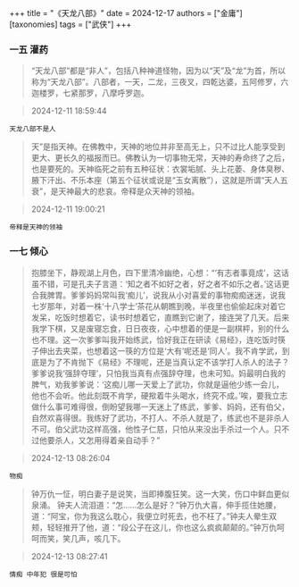 +++
title = "《天龙八部》"
date = 2024-12-17
authors = ["金庸"]
[taxonomies]
tags = ["武侠"]
+++

### 一五 灌药

> “天龙八部”都是“非人”，包括八种神道怪物，因为以“天”及“龙”为首，所以称为“天龙八部”。八部者，一天，二龙，三夜叉，四乾达婆，五阿修罗，六迦楼罗，七紧那罗，八摩呼罗迦。

> 2024-12-11 18:59:44

`天龙八部不是人`

> 天”是指天神。在佛教中，天神的地位并非至高无上，只不过比人能享受到更大、更长久的福报而已。佛教认为一切事物无常，天神的寿命终了之后，也是要死的。天神临死之前有五种征状：衣裳垢腻、头上花萎、身体臭秽、腋下汗出、不乐本座（第五个征状或说是“玉女离散”），这就是所谓“天人五衰”，是天神最大的悲哀。帝释是众天神的领袖。

> 2024-12-11 19:00:21

`帝释是天神的领袖`

### 一七 倾心

> 抱膝坐下，静观湖上月色，四下里清冷幽绝，心想：“‘有志者事竟成’，这话虽不错，可是孔夫子言道：‘知之者不如好之者，好之者不如乐之者。’这话更合我脾胃。爹爹妈妈常叫我‘痴儿’，说我从小对喜爱的事物痴痴迷迷，说我七岁那年，对着一株‘十八学士’茶花从朝瞧到晚，半夜里也偷偷起床对着它发呆，吃饭时想着它，读书时想着它，直瞧到它谢了，接连哭了几天。后来我学下棋，又是废寝忘食，日日夜夜，心中想着的便是一副棋枰，别的什么也不理。这一次爹爹叫我开始练武，恰好我正在研读《易经》，连吃饭时筷子伸出去夹菜，也想着这一筷的方位是‘大有’呢还是‘同人’。我不肯学武，到底是为了不肯抛下《易经》不理呢，还是当真认定不该学打人杀人的法子？爹爹说我‘强辞夺理’，只怕我当真有点强辞夺理，也未可知。妈最明白我的脾气，劝我爹爹说：‘这痴儿哪一天爱上了武功，你就是逼他少练一会儿，他也不会听。他此刻既不肯学，硬揿着牛头喝水，终究不成。’唉，要我立志做什么事可难得很，倒盼望我哪一天迷上了练武，爹爹、妈妈，还有伯父，自然欢喜得很。我练好了武功，不打人、不杀人就是了，练武也不是非杀人不可。伯父武功这样高强，他性子仁慈，只怕从来没出手杀过一个人。只不过他要杀人，又怎用得着亲自动手？”

> 2024-12-13 08:26:04

`物痴`

> 钟万仇一怔，明白妻子是说笑，当即捧腹狂笑。这一大笑，伤口中鲜血更似泉涌。
钟夫人流泪道：“怎……怎么是好？”钟万仇大喜，伸手揽住她腰，道：“阿宝，你为我这么耽心，我便立时死去，也不枉了。”钟夫人晕生双颊，轻轻推开了他，道：“段公子在这儿，你也这么疯疯颠颠的。”钟万仇呵呵而笑，笑几声，咳几下。

> 2024-12-13 08:27:41

`情痴 中年犯 很是可怕`


